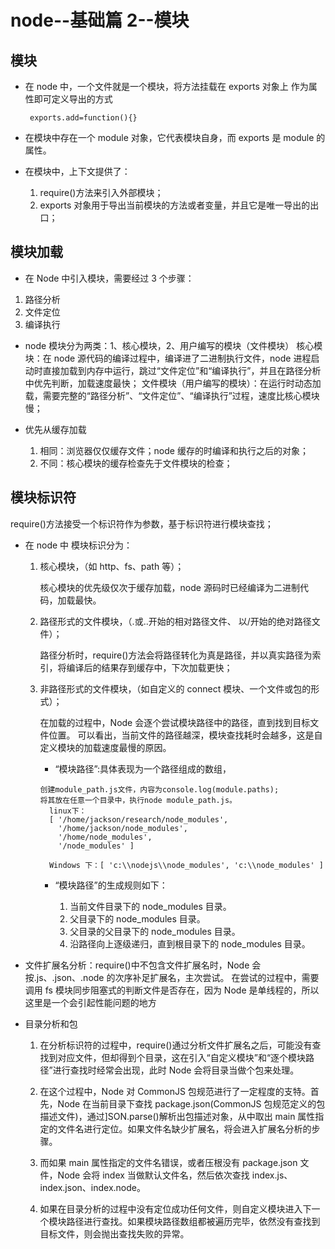 # node--基础篇 2--模块

## 模块

- 在 node 中，一个文件就是一个模块，将方法挂载在 exports 对象上 作为属性即可定义导出的方式

  ```code
   exports.add=function(){}
  ```

- 在模块中存在一个 module 对象，它代表模块自身，而 exports 是 module 的属性。

- 在模块中，上下文提供了：

  1. require()方法来引入外部模块；
  2. exports 对象用于导出当前模块的方法或者变量，并且它是唯一导出的出口；

## 模块加载

- 在 Node 中引入模块，需要经过 3 个步骤：

1. 路径分析
2. 文件定位
3. 编译执行

- node 模块分为两类：1、核心模块，2、用户编写的模块（文件模块）
  核心模块：在 node 源代码的编译过程中，编译进了二进制执行文件，node 进程启动时直接加载到内存中运行，跳过“文件定位”和“编译执行”，并且在路径分析中优先判断，加载速度最快；
  文件模块（用户编写的模块）：在运行时动态加载，需要完整的“路径分析”、“文件定位”、“编译执行”过程，速度比核心模块慢；

- 优先从缓存加载
  1. 相同：浏览器仅仅缓存文件；node 缓存的时编译和执行之后的对象；
  2. 不同：核心模块的缓存检查先于文件模块的检查；

## 模块标识符

require()方法接受一个标识符作为参数，基于标识符进行模块查找；

- 在 node 中 模块标识分为：

  1. 核心模块，（如 http、fs、path 等）；

     核心模块的优先级仅次于缓存加载，node 源码时已经编译为二进制代码，加载最快。

  2. 路径形式的文件模块，（.或..开始的相对路径文件、 以/开始的绝对路径文件）；

     路径分析时，require()方法会将路径转化为真是路径，并以真实路径为索引，将编译后的结果存到缓存中，下次加载更快；

  3. 非路径形式的文件模块，（如自定义的 connect 模块、一个文件或包的形式）；

     在加载的过程中，Node 会逐个尝试模块路径中的路径，直到找到目标文件位置。
     可以看出，当前文件的路径越深，模块查找耗时会越多，这是自定义模块的加载速度最慢的原因。

     - “模块路径”:具体表现为一个路径组成的数组，

     ```code
     创建module_path.js文件，内容为console.log(module.paths);
     将其放在任意一个目录中，执行node module_path.js。
       linux下：
       [ '/home/jackson/research/node_modules',
         '/home/jackson/node_modules',
         '/home/node_modules',
         '/node_modules' ]

       Windows 下：[ 'c:\\nodejs\\node_modules', 'c:\\node_modules' ]

     ```

     - “模块路径”的生成规则如下：

       1. 当前文件目录下的 node_modules 目录。
       2. 父目录下的 node_modules 目录。
       3. 父目录的父目录下的 node_modules 目录。
       4. 沿路径向上逐级递归，直到根目录下的 node_modules 目录。

- 文件扩展名分析：require()中不包含文件扩展名时，Node 会按.js、.json、.node 的次序补足扩展名，主次尝试。
  在尝试的过程中，需要调用 fs 模块同步阻塞式的判断文件是否存在，因为 Node 是单线程的，所以这里是一个会引起性能问题的地方

- 目录分析和包

  1. 在分析标识符的过程中，require()通过分析文件扩展名之后，可能没有查找到对应文件，但却得到个目录，这在引入“自定义模块”和“逐个模块路径”进行查找时经常会出现，此时 Node 会将目录当做个包来处理。

  2. 在这个过程中，Node 对 CommonJS 包规范进行了一定程度的支特。首先，Node 在当前目录下查找 package.json(CommonJS 包规范定义的包描述文件)，通过]SON.parse()解析出包描述对象，从中取出 main 属性指定的文件名进行定位。如果文件名缺少扩展名，将会进入扩展名分析的步骤。

  3. 而如果 main 属性指定的文件名错误，或者压根没有 package.json 文件，Node 会将 index 当做默认文件名，然后依次查找 index.js、index.json、index.node。

  4. 如果在目录分析的过程中没有定位成功任何文件，则自定义模块进入下一个模块路径进行查找。如果模块路径数组都被遍历完毕，依然没有查找到目标文件，则会抛出查找失败的异常。
